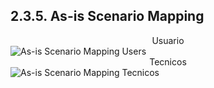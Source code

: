 ## 2.3.5. As-is Scenario Mapping
<center> Usuario </center>

<img alt="As-is Scenario Mapping Users" src="C:\Users\user\IdeaProjects\TecHelp-InformeDelProyecto\Docs\Capitulo II\img\As-is escenario mapping open source (1).jpg"/>

<center> Tecnicos </center>

<img alt="As-is Scenario Mapping Tecnicos" src="C:\Users\user\IdeaProjects\TecHelp-InformeDelProyecto\Docs\Capitulo II\img\As-is escenario mapping open source (2).jpg"/>